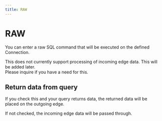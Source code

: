 ```yaml
---
title: RAW
---
```


# RAW

You can enter a raw SQL command that will be executed on the defined Connection.

This does not currently support processing of incoming edge data. This will be added later.  
Please inquire if you have a need for this. 

## Return data from query
If you check this and your query returns data, the returned data will be placed on the outgoing edge. 

If not checked, the incoming edge data will be passed through.
